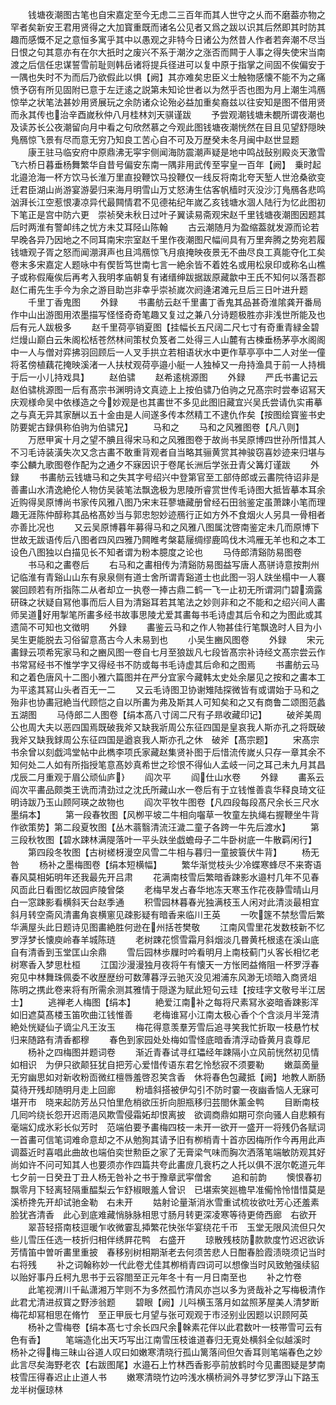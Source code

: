 <!-- { "loadSidebar": true } -->
　　钱塘夜潮图古笔也自宋嘉定至今无虑二三百年而其人世守之乆而不磨葢亦物之罕者矣新安王君用贤得之大加寳重既而诸名公见者又爲之跋以识其后然即其时防其趣而感慨不足之意恒多寓乎其中以愚观之非特今日诸公为然昔人作者若奔潮不尽当日恨之句其意亦有在尔大扺时之废兴不系于潮汐之涨否而闗于人事之得失使宋当南渡之后信任忠谋誓雪前耻则韩岳诸将提兵径进可以复中原于指掌之间固不俟偏安于一隅也失时不为而后乃欲假此以惧【阙】其亦难矣忠臣义士触物感懐不能不为之痛愤予窃有所见固附已意于左迂逺之説第未知论世者以为然乎否也图为月上潮生鸿鴈惊举之状笔法甚妙用贤展玩之余防诸众论殆必益加重矣裔兹以往安知是图不借用贤而永其传也治辛酉嵗秋仲八月桂林刘天骐谨跋
　　予尝观潮钱塘未覩所谓夜潮也及读苏长公夜潮留向月中看之句欣然慕之今观此图钱塘夜潮恍然在目且见望舒隠映鳬鴈惊飞景有尽而意无穷乃知良工苦心自不可及万歴癸未冬月闽中赵世显题
　　康王驻马临安府中原鼎沸无寜宇侧闻海防震潮声疑是地中鸣战鼔别殿炎天激雪飞六桥日暮垂杨舞繁华自昔号偏安东南一隅非用武传至寜皇一百年【阙】　乗时起北邉沧海一杯方饮马长淮万里直投鞭饮马投鞭仅一线反将南北夸天堑人世沧桑欲变迁君臣湖山尚游宴游晏归来海月明雪山万丈怒涛生估客帆樯时灭没沙汀鳬鴈各悲鸣汹湃长江空惹恨凄凉异代最闗情君不见德祐纪年嵗乙亥钱塘水涸人陆行为忆此图初下笔正是宫中防六更　崇祯癸未秋日过叶子翼读易斋观宋赵千里钱塘夜潮图因题其后时两淮有警卹纬之忧方未艾耳陉山陈翰
　　古云潮随月为盈缩葢就发源而论若早晚各异乃因地之不同耳南宋宗室赵千里作夜潮图尺幅间具有万里奔腾之势宛若履钱塘观子胥之怒而闻淜湃声也且鸿鴈惊飞月痕掩映夜景无不曲尽良工真能夺化工矣卷末多宋嘉定人题咏中有偰哲笃世南七言一絶余皆不着姓名或用松泉印或称名山樵子或称假庵俟后再考入我明孝庙朝复有诸缙绅跋据跋原藏歙中王氏不知何以落吾郡赵仁甫先生手今为余之游目助岂非幸乎崇祯嵗次阏逄涒滩元旦后三日叶进升题
　　千里丁香鬼图
　　外録
　　书畵舫云赵千里畵丁香鬼其品甚奇淮隂龚开番局作中山出游图用浓墨描写怪怪奇奇笔趣又复过之兼八分诗题极胜亦非浅世所能及也后有元人跋极多
　　赵千里荷亭销夏图【挂幅长五尺阔二尺七寸有奇重青緑金碧烂熳山巅白云朱阁松栝苍然林间策杖负笈者二处得三人山麓有古楝垂杨茅亭水阁阁中一人与僧对弈拂羽回顾后一人叉手拱立若相语状水中更作草亭亭中二人对坐一僮将茗傍植藕花掩映溪渚一人扶杖观荷亭邉小艇一人独棹又一舟持渔具于前一人持楫于后一小儿持戏具】
　　赵伯骕
　　赵希逺桃源图
　　外録
　　严氏书畵记云赵伯骕桃源图一后有髙宗书渊明诗文真迹上上按伯骕乃伯驹之兄髙宗时尝奉诏冩天庆观様命吴中依様造之今妙观是也其畵世不多见此图旧藏宜兴吴氏尝请仇实甫摹之与真无异其家酬以五十金由是人间遂多传本然精工不逮仇作矣【按图绘寳鉴书史防要妮古録俱称伯驹为伯骕兄】
　　马和之
　　马和之风雅图卷【凡八则】
　　万厯甲寅十月之望不腆且得宋马和之风雅图卷于故尚书吴原博四世孙所惜其人不习毛诗装潢失次又念古畵不敢重背观者自当略其骊黄赏其神骏窃喜妙迹来归堪与李公麟九歌图卷作配为之通夕不寐因识于卷尾长洲后学张丑青父篝灯谨跋
　　外録
　　书畵舫云钱塘马和之失其字号绍兴中登第官至工部侍郎或云畵院待诏非是善畵山水清逸絶伦人物仿吴装笔法飘逸极为思陵所睿赏世传毛诗图大抵皆摹本耳余近购得吴原博尚书家传风雅八图乃宋末荘蓼塘藏册曾经石田翁鉴定虽萧踈小笔而理趣无涯陈仲醇称其品格髙妙当与郭忠恕妙迹鴈行正如方外不食烟火人另具一骨相者亦善比况也
　　又云吴原博暮年募得马和之风雅八图属沈啓南鉴定未几而原博下世故无跋语传后八图者四风四雅乃闗睢考槃葛屦绸缪鹿鸣伐木鸿雁无羊也和之本工设色八图独以白描见长不知者谓为粉本臆度之论也
　　马侍郎清谿防易图卷
　　书马和之畵卷后
　　右马和之畵相传为清谿防易图益写唐人髙骈诗意按荆州记临淮有青谿山山东有泉泉侧有道士舍所谓青谿道士也此图一羽人趺坐榻中一人褰裳回顾若有所指陈二从者却立一执卷一捧古鼎二鹤一飞一止初无所谓洞门碧滴露研硃之状疑自冩他事而后人目为清谿耳若其笔法之妙则非和之不能和之绍兴间人畵师吴道好用掣笔所畵多经书故事思陵尤爱其畵每书毛诗虚其后令和之为图此或其遗简不可知也文徴明
　　外録
　　畵鉴云马和之作人物甚佳行笔飘逸时人目为小吴生更能脱去习俗留意髙古今人未易到也
　　小吴生豳风图卷
　　外録
　　宋元畵録云项希宪家马和之豳风图一卷自七月至狼跋凡七段皆髙宗补诗经文髙宗尝云作书常冩经书不惟学字又得经书不防或每书毛诗虚其后命和之图焉
　　书畵舫云马和之着色唐风十二图小雅六篇图并在严分宜家今藏韩太史处余屡见之按和之畵本工为平逺其冩山头者百无一二
　　又云毛诗图卫协谢雉陆探微皆有或谓始于马和之殆非也协畵冠絶当代顾恺之自以所畵为弗及斯其人可知矣和之又有商鲁二颂图范蠡五湖图
　　马侍郎二人图卷【绢本髙八寸阔二尺有子昻收藏印记】
　　破斧美周公也周大夫以恶四国焉既破我斧又缺我斨周公东征四国是皇哀我人斯亦孔之将既破我斧又缺我銶周公东征四国是遒哀我人斯亦孔之休　破斧【髙宗题】
　　宋髙宗书余曾以刻戯鸿堂帖中此檇李项氏家藏赵集贤补图于后惜流传嵗乆只存一章其余不知何处二人如有所指授笔意髙妙真希世之珍恨不得仙人孟岐一问之耳己未九月其昌戊辰二月重观于眉公顽仙庐
　　阎次平
　　阎仕山水卷
　　外録
　　畵系云阎次平畵品颇类王诜而清劲过之沈氏所藏山水一卷后有于立钱惟善袁华释良琦文征明诗跋乃玉山顾阿瑛之故物也
　　阎次平牧牛图卷【凡四段每段髙尺余长三尺水墨绢本】
　　第一段春牧图【风栁平坡二牛相向囓草一牧童左执绳右握鞭坐牛背作欲策势】第二段夏牧图【丛木蓊翳清流汪濊二童子各跨一牛先后渡水】
　　第三段秋牧图【碧水踈林满隄落叶一平头趺坐戯蟾母子二牛卧树底一牛散羁闲行】
　　第四段冬牧图【古树槎枒漫空风雪二牛相与暮归一童披簑伏牛背】
　　杨无咎
　　杨补之墨梅图卷【绢本短横幅】
　　繁华渐觉枝头少冷蝶寒蜂尽不来寄语春风莫相妬明年还我最先开吕肃
　　花满南枝雪后繁暗香踈影水邉村几年不见春风靣此日看图忆故园庐陵曾棨
　　老梅早发占春华地冻天寒玉作花夜静雪晴山月白一窓踈影看横斜天台赵季通
　　积雪园林暮春光独满枝玉人闲对此清淡最相宜斜月转空斋风清畵角哀横窻见疎影疑有暗香来临川王英
　　一吹篴不禁愁雪后繁华满屋头此日题诗见图畵絶胜何逊在州括苍樊敬
　　江南风雪里花发数枝新不忆罗浮梦长懐庾岭春羊城陈琏
　　老树踈花惯雪霜月斜烟淡几昬黄杔根逺在溪山底自有清香到玉堂匡山余鼎
　　雪后园林歩屧时吟看明月上南枝蓟门乆客长相忆老树寒香入梦思杜桓
　　江国沙漫漫独月夜将午有懐天一方怅罔益脩阻一杯罗浮春宛见中林舞珠佩委不收歴歴纷可数薄暮浮云驰灭没见湘浦东风渺无顷暗入商贤俎　陈明之携此卷来将有所需余测其雅情于隠遂为赋此短句云珪【按珪字文敬号半江居士】
　　逃禅老人梅图【绢本】
　　絶爱江南补之每将尺素冩氷姿暗香踈影浑如旧遮莫髙楼玉笛吹曲江钱惟善
　　老梅谁冩小江南太极心香个个含淡月半笼清絶处恍疑仙子谪尘凡王汝玉
　　梅花得意羡羣芳雪后追寻笑我忙折取一枝悬竹杖归来随路有清香都穆
　　春色到家园处处梅如雪怪底暗香清浮动昏黄月袁尊尼
　　杨补之四梅图并题词卷
　　渐近青春试寻红瓃经年踈隔小立风前恍然初见情如相识　为伊只欲颠狂犹自把芳心爱惜传语东君乞怜愁寂不须要勒
　　嫩蘂啇量无穷幽思如对新收粉靣微红檀唇羞啓忍笑含香　休将春色包藏抵【阙】地教人断肠莫待开残却随明月走上回廊
　　粉墙斜搭被伊勾引不防时霎一夜幽香恼人无寐可堪开市　晓来起防芳丛只怕里危梢欲压折向胆瓶移归芸閤休薰金鸭
　　目断南枝几囘吟绕长怨开迟雨浥风欺雪侵霜妬却恨离披　欲调商鼎如期可奈向骚人自悲頼有毫端幻成氷彩长似芳时　范端伯要予畵梅四枝一未开一欲开一盛开一将残仍各赋词一首畵可信笔词难命意却之不从勉狥其请予旧有栁梢青十首亦因梅所作今再用此声调葢近时喜唱此曲故也端伯奕世勲臣之家了无膏梁气味而胸次洒落笔端敏防观其好尚如许不问可知其人也要须亦作四篇共夸此畵庻几衰朽之人托以俱不泯尔乾道元年七夕前一日癸丑丁丑人杨无咎补之书于豫章武寜僧舍
　　追和前韵
　　懊恨春初飘零月下轻离轻隔重醖梨云乍舒椒眼羞人曾识　已堪索笑廵檐早准僃怜怜惜惜莫是溪桥搀先开却试驰金勒　右未开
　　姑射论量渐消氷雪重试梳妆欲吐芳心还羞素脸犹吝清香　此心到底难藏悄脉脉相思寸肠月转更深凌寒等待更倚西廊　右欲开
　　翠苔轻搭南枝逗暖乍收微霎乱揷繁花快张华宴绕花千帀　玉堂无限风流但只欠些儿雪压任选一枝折归相伴绣屛花鸭　右盛开
　　琼散残枝防款款度竹迟迟欲诉芳情笛中曽听畵里重披　春移别树相期渐老去何须苦悲人日酣春脸霞渍晓须记当时　右将残
　　补之词翰称妙一代此卷尤佳其栁梢青四词可以想像当时风致勉强续貂以贻好事丹丘柯九思书于云容閤至正元年冬十有一月日南至也
　　补之竹卷
　　此笔视渭川千畆潇湘万竿则不为多然孤竹清风亦岂以多为贤哉补之写梅极清作此君尤清进叔寳之野渉翁题
　　碧眼【阙】儿呌横玉落月如盆照茅屋美人清梦断梅花却冩相思在脩竹　至正甲辰七月望与张可观观于市泾别业因题以识顾阿英
　　杨补之雪梅卷【绢本髙七寸余长四尺余榦素花伴以此君数叶一枝帯雪可云有色有香】
　　笔端造化出天巧写出江南雪压枝谁道春归无覔处横斜全似越溪时　杨补之得梅三昧山谷道人叹曰如嫩寒清晓行孤山篱落间但欠香耳则笔端春色之妙此言尽矣海野老农【右跋图尾】水邉石上竹林西香影亭前放鹤时今见畵图疑是梦南枝雪压得春迟止止道人书
　　嫩寒清晓竹边吟浅水横桥涧外寻梦忆罗浮山下路玉龙半树偃琼林

